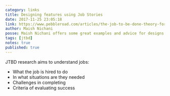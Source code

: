 ```yaml
---
category: links
title: Designing features using Job Stories
date: 2017-11-25 23:05:18
link: https://www.pebbleroad.com/articles/the-job-to-be-done-theory-for-designers
author: Maish Nichani
posse: Maish Nichani offers some great examples and advice for designs using the JTBD framework.
tags: [jtbd]
notes: true
published: true
---
```


JTBD research aims to understand jobs:

* What the job is hired to do
* In what situations are they needed
* Challenges in completing
* Criteria of evaluating success
